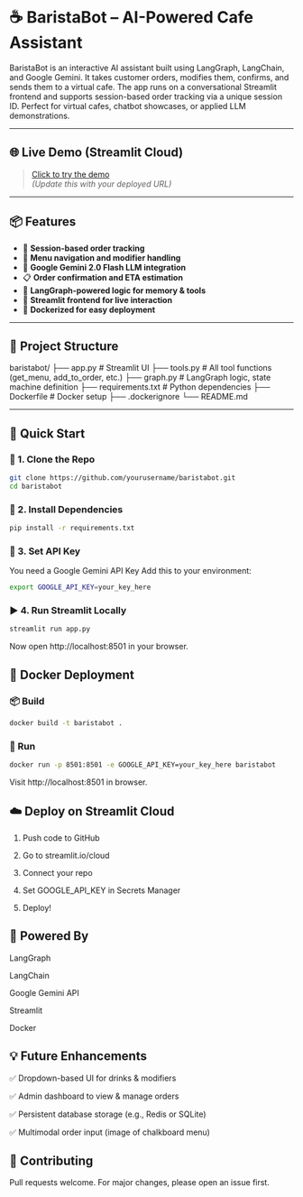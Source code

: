 # ☕ BaristaBot – AI-Powered Cafe Assistant

BaristaBot is an interactive AI assistant built using LangGraph, LangChain, and Google Gemini. It takes customer orders, modifies them, confirms, and sends them to a virtual cafe. The app runs on a conversational Streamlit frontend and supports session-based order tracking via a unique session ID. Perfect for virtual cafes, chatbot showcases, or applied LLM demonstrations.

---

## 🌐 Live Demo (Streamlit Cloud)
> [Click to try the demo](https://your-streamlit-link.streamlit.app)  
*(Update this with your deployed URL)*

---

## 📦 Features

- 🔄 **Session-based order tracking**
- 📜 **Menu navigation and modifier handling**
- 📡 **Google Gemini 2.0 Flash LLM integration**
- 📋 **Order confirmation and ETA estimation**
- 🧠 **LangGraph-powered logic for memory & tools**
- 🌈 **Streamlit frontend for live interaction**
- 🐳 **Dockerized for easy deployment**

---

## 📁 Project Structure

baristabot/ ├── app.py # Streamlit UI ├── tools.py # All tool functions (get_menu, add_to_order, etc.) ├── graph.py # LangGraph logic, state machine definition ├── requirements.txt # Python dependencies ├── Dockerfile # Docker setup ├── .dockerignore └── README.md

---

## 🚀 Quick Start

### 🔧 1. Clone the Repo
```bash
git clone https://github.com/yourusername/baristabot.git
cd baristabot
```

### 🧪 2. Install Dependencies
```bash
pip install -r requirements.txt
```

### 🔑 3. Set API Key
You need a Google Gemini API Key
Add this to your environment:
```bash
export GOOGLE_API_KEY=your_key_here
```

### ▶️ 4. Run Streamlit Locally
```bash
streamlit run app.py
```
Now open http://localhost:8501 in your browser.

## 🐳 Docker Deployment
### 📦 Build
```bash
docker build -t baristabot .
```

### 🚀 Run
```bash
docker run -p 8501:8501 -e GOOGLE_API_KEY=your_key_here baristabot
```
Visit http://localhost:8501 in browser.


## ☁️ Deploy on Streamlit Cloud
1. Push code to GitHub

2. Go to streamlit.io/cloud

3. Connect your repo

4. Set GOOGLE_API_KEY in Secrets Manager

5. Deploy!

## 🧠 Powered By
LangGraph

LangChain

Google Gemini API

Streamlit

Docker

## 💡 Future Enhancements
✅ Dropdown-based UI for drinks & modifiers

✅ Admin dashboard to view & manage orders

✅ Persistent database storage (e.g., Redis or SQLite)

✅ Multimodal order input (image of chalkboard menu)

## 🤝 Contributing
Pull requests welcome. For major changes, please open an issue first.


